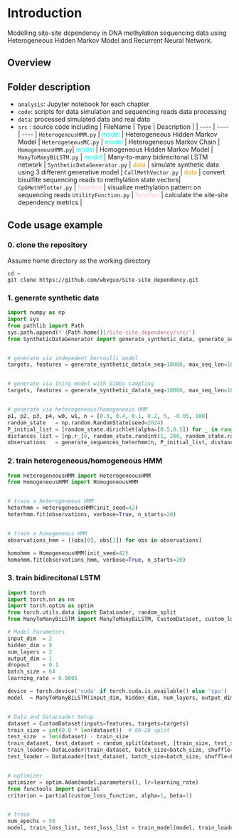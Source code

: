 #  Introduction
Modelling site-site dependency in DNA methylation sequencing data using Heterogeneous Hidden Markov Model and Recurrent Neural Network. 

## Overview



## Folder description
- `analysis`: Jupyter notebook for each chapter
- `code`: scripts for data simulation and sequencing reads data processing
- `data`: processed simulated data and real data
- `src` : source code including 
    | FileName | Type | Description |
    | ---- | ---- | ---- |
    `HeterogenousHMM.py` | <span style="color:cyan;">model</span> | Heterogeneous Hidden Markov Model |
    `HeterogeneousMC.py` | <span style="color:cyan;">model</span> | Heterogeneous Markov Chain | 
    `HomogeneousHMM.py`| <span style="color:cyan;">model</span> | Homogeneous Hidden Markov Model | 
    `ManyToManyBiLSTM.py` | <span style="color:cyan;">model</span> | Many-to-many bidirecitonal LSTM network |
    `SyntheticDataGenerator.py` | <span style="color:orange;">data</span> | simulate synthetic data using 3 different generative model |
    `CallMethVector.py` | <span style="color:orange;">data</span> | convert bisulfite sequencing reads to methylation state vectors| 
    `CpGMethPlotter.py` | <span style="color:pink;">function</span> | visualize methylation pattern on sequencing reads
    `UtilityFunction.py` | <span style="color:pink;">function</span> | calculate the site-site dependency metrics |


## Code usage example
### 0. clone the repository
Assume home directory as the working directory
```shell
cd ~
git clone https://github.com/wbvguo/Site-site_dependency.git
```

### 1. generate synthetic data
```python
import numpy as np
import sys
from pathlib import Path
sys.path.append(f'{Path.home()}/Site-site_dependency/src/') 
from SyntheticDataGenerator import generate_synthetic_data, generate_sequences_heterhmm


# generate via indepedent bernoulli model
targets, features = generate_synthetic_data(n_seq=10000, max_seq_len=10, method='bernoulli')


# generate via Ising model with Gibbs sampling
targets, features = generate_synthetic_data(n_seq=10000, max_seq_len=10, method='bidirectional')


# generate via heterogeneous/homogeneous HMM
p1, p2, p3, p4, w0, w1, n = [0.3, 0.4, 0.1, 0.2, 5, -0.05, 100]
random_state   = np.random.RandomState(seed=2024)
P_initial_list = [random_state.dirichlet(alpha=[0.5,0.5]) for _ in range(n)]
distances_list = [np.r_[0, random_state.randint(1, 200, random_state.randint(5, 10))] for _ in range(n)]
observations   = generate_sequences_heterhmm(n, P_initial_list, distances_list, p1, p2, w0, w1, p3, p4)
```


### 2. train heterogeneous/homogeneous HMM
```python
from HeterogeneousHMM import HeterogeneousHMM
from HomogeneousHMM import HomogeneousHMM


# train a heterogeneous HMM
heterhmm = HeterogeneousHMM(init_seed=42)
heterhmm.fit(observations, verbose=True, n_starts=20)


# train a homogeneous HMM
observations_hmm = [(obs[0], obs[1]) for obs in observations]

homohmm = HomogeneousHMM(init_seed=42)
homohmm.fit(observations_hmm, verbose=True, n_starts=20)
```


### 3. train bidirecitonal LSTM
```python
import torch
import torch.nn as nn
import torch.optim as optim
from torch.utils.data import DataLoader, random_split
from ManyToManyBiLSTM import ManyToManyBiLSTM, CustomDataset, custom_loss_function, train_model

# Model Parameters
input_dim  = 2
hidden_dim = 8
num_layers = 2
output_dim = 1
dropout    = 0.1
batch_size = 64
learning_rate = 0.0005

device = torch.device('cuda' if torch.cuda.is_available() else 'cpu')
model  = ManyToManyBiLSTM(input_dim, hidden_dim, num_layers, output_dim, dropout).to(device)


# Data and DataLoader Setup
dataset = CustomDataset(inputs=features, targets=targets)
train_size = int(0.8 * len(dataset))  # 80-20 split
test_size  = len(dataset) - train_size
train_dataset, test_dataset = random_split(dataset, [train_size, test_size])
train_loader= DataLoader(train_dataset, batch_size=batch_size, shuffle=True, collate_fn=collate_batch)
test_loader = DataLoader(test_dataset, batch_size=batch_size, shuffle=False, collate_fn=collate_batch)


# optimizer
optimizer = optim.Adam(model.parameters(), lr=learning_rate)
from functools import partial
criterion = partial(custom_loss_function, alpha=1, beta=1)


# train
num_epochs = 50
model, train_loss_list, test_loss_list = train_model(model, train_loader, test_loader, criterion, optimizer, num_epochs=num_epochs)
```



